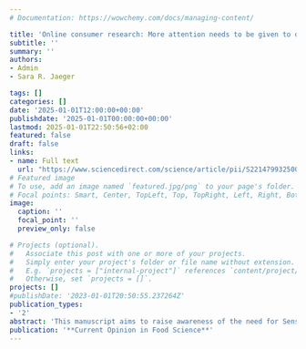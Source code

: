 ```yaml
---
# Documentation: https://wowchemy.com/docs/managing-content/

title: 'Online consumer research: More attention needs to be given to data quality'
subtitle: ''
summary: ''
authors:
- Admin
- Sara R. Jaeger

tags: []
categories: []
date: '2025-01-01T12:00:00+00:00'
publishdate: '2025-01-01T00:00:00+00:00'
lastmod: 2025-01-01T22:50:56+02:00
featured: false
draft: false
links: 
- name: Full text
  url: "https://www.sciencedirect.com/science/article/pii/S2214799325000372"
# Featured image
# To use, add an image named `featured.jpg/png` to your page's folder.
# Focal points: Smart, Center, TopLeft, Top, TopRight, Left, Right, BottomLeft, Bottom, BottomRight.
image:
  caption: ''
  focal_point: ''
  preview_only: false

# Projects (optional).
#   Associate this post with one or more of your projects.
#   Simply enter your project's folder or file name without extension.
#   E.g. `projects = ["internal-project"]` references `content/project/deep-learning/index.md`.
#   Otherwise, set `projects = []`.
projects: []
#publishDate: '2023-01-01T20:50:55.237264Z'
publication_types: 
- '2'
abstract: 'This manuscript aims to raise awareness of the need for Sensory & Consumer Science professionals to be more diligent about data quality control when conducting consumer surveys and experiments online. This aim is achieved by i) summarising recent research on data quality by Jaeger and Cardello (2022) and Castura et al. (2023), ii) contributing to a broader understanding of data quality, and iii) recommending a more systematic adoption of practices aimed to enhance data quality in online consumer research. Various suggestions are put forward to support Sensory & Consumer Science professionals who wish to pay greater attention to the quality of online data collection. We advocate for making online consumer data quality an integral part of the research process to improve the validity and reliability of research outcomes, ultimately benefiting the final users, including science, industry, and policymakers.'
publication: '**Current Opinion in Food Science**'
---
```

